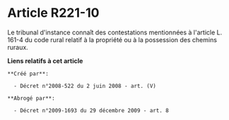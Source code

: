 # Article R221-10

Le tribunal d'instance connaît des contestations mentionnées à l'article L. 161-4 du code rural relatif à la propriété ou à
la possession des chemins ruraux.

**Liens relatifs à cet article**

	**Créé par**:

	  - Décret n°2008-522 du 2 juin 2008 - art. (V)

	**Abrogé par**:

	  - Décret n°2009-1693 du 29 décembre 2009 - art. 8

